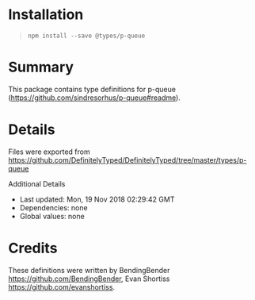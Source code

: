 # Installation
> `npm install --save @types/p-queue`

# Summary
This package contains type definitions for p-queue (https://github.com/sindresorhus/p-queue#readme).

# Details
Files were exported from https://github.com/DefinitelyTyped/DefinitelyTyped/tree/master/types/p-queue

Additional Details
 * Last updated: Mon, 19 Nov 2018 02:29:42 GMT
 * Dependencies: none
 * Global values: none

# Credits
These definitions were written by BendingBender <https://github.com/BendingBender>, Evan Shortiss <https://github.com/evanshortiss>.
